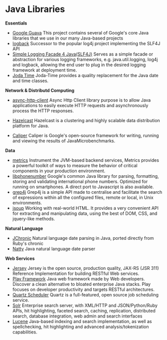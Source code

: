 # Java Libraries #

**Essentials**

- [Google Guava](http://code.google.com/p/guava-libraries/) This project contains several of Google's core Java libraries that we use in our many Java-based projects
- [logback](http://logback.qos.ch/) Successor to the popular log4j project implementing the SLF4J API
- [Simple Logging Facade 4 Java(SLF4J)](http://www.slf4j.org/) Serves as a simple facade or abstraction for various logging frameworks, e.g. java.util.logging, log4j and logback, allowing the end user to plug in the desired logging framework at deployment time.
- [Joda Time](http://joda-time.sourceforge.net/) Joda-Time provides a quality replacement for the Java date and time classes.

**Network & Distributd Computing**

- [async-http-client](http://github.com/AsyncHttpClient/async-http-client) Async Http Client library purpose is to allow Java applications to easily execute HTTP requests and asynchronously process the HTTP responses.
- [Hazelcast](http://www.hazelcast.com/) Hazelcast is a clustering and highly scalable data distribution platform for Java.

- [Caliper](http://code.google.com/p/caliper/) Caliper is Google's open-source framework for writing, running and viewing the results of JavaMicrobenchmarks.

**Data**

- [metrics](http://metrics.codahale.com/) Instrument the JVM-based backend services, Metrics provides a powerful toolkit of ways to measure the behavior of critical components in your production environment.
- [libphonenumber](http://code.google.com/p/libphonenumber/) Google's common Java library for parsing, formatting, storing and validating international phone numbers. Optimized for running on smartphones. A direct port to Javascript is also available.
- [grep4j](http://code.google.com/p/grep4j/) Grep4j is a simple API made to centralise and facilitate the search of expressions within all the configured files, remote or local, in Unix environments.
- [jsoup](http://jsoup.org/) Working with real-world HTML. It provides a very convenient API for extracting and manipulating data, using the best of DOM, CSS, and jquery-like methods.

**Natural Language**

- [JChronic](https://github.com/samtingleff/jchronic) Natural language date parsing in Java, ported directly from Ruby's chronic
- [Natty](https://github.com/joestelmach/natty) Java natural language date parser

**Web Services**

- [Jersey](http://jersey.java.net/) Jersey is the open source, production quality, JAX-RS (JSR 311) Reference Implementation for building RESTful Web services.
- [Play Framework](http://www.playframework.org/) Java web framework made by Web developers. Discover a clean alternative to bloated enterprise Java stacks. Play focuses on developer productivity and targets RESTful architectures.
- [Quartz Scheduler](http://www.quartz-scheduler.org/) Quartz is a full-featured, open source job scheduling service.
- [Solr](http://lucene.apache.org/) Enterprise search server, with XML/HTTP and JSON/Python/Ruby APIs, hit highlighting, faceted search, caching, replication, distributed search, database integration, web admin and search interfaces
- [Lucene](http://lucene.apache.org/) Java-based indexing and search implementation, as well as spellchecking, hit highlighting and advanced analysis/tokenization capabilities.
